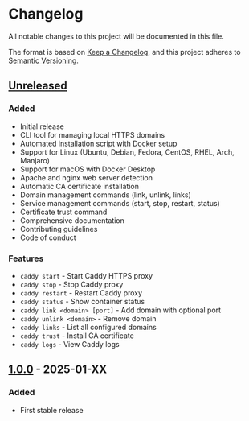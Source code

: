 # Changelog

All notable changes to this project will be documented in this file.

The format is based on [Keep a Changelog](https://keepachangelog.com/en/1.0.0/),
and this project adheres to [Semantic Versioning](https://semver.org/spec/v2.0.0.html).

## [Unreleased]

### Added
- Initial release
- CLI tool for managing local HTTPS domains
- Automated installation script with Docker setup
- Support for Linux (Ubuntu, Debian, Fedora, CentOS, RHEL, Arch, Manjaro)
- Support for macOS with Docker Desktop
- Apache and nginx web server detection
- Automatic CA certificate installation
- Domain management commands (link, unlink, links)
- Service management commands (start, stop, restart, status)
- Certificate trust command
- Comprehensive documentation
- Contributing guidelines
- Code of conduct

### Features
- `caddy start` - Start Caddy HTTPS proxy
- `caddy stop` - Stop Caddy proxy
- `caddy restart` - Restart Caddy proxy
- `caddy status` - Show container status
- `caddy link <domain> [port]` - Add domain with optional port
- `caddy unlink <domain>` - Remove domain
- `caddy links` - List all configured domains
- `caddy trust` - Install CA certificate
- `caddy logs` - View Caddy logs

## [1.0.0] - 2025-01-XX

### Added
- First stable release

[Unreleased]: https://github.com/yourusername/caddy-local-https/compare/v1.0.0...HEAD
[1.0.0]: https://github.com/yourusername/caddy-local-https/releases/tag/v1.0.0
